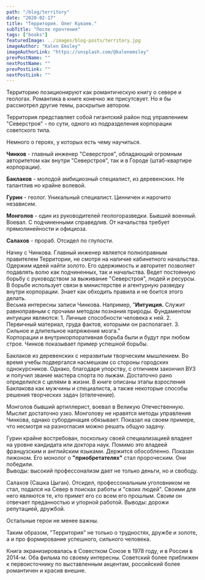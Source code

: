 ```yaml
---
path: "/blog/territory"
date: "2020-02-17"
title: "Территория. Олег Куваев."
subTitle: "После прочтения"
tags: ["books"]
featuredImage: ../images/blog-posts/territory.jpg
imageAuthor: "Kalen Emsley"
imageAuthorLink: "https://unsplash.com/@kalenemsley"
prevPostName: ""
nextPostName: ""
prevPostLink: ""
nextPostLink: ""
---
```


Территорию позиционируют как романтическую книгу о севере и геологах. Романтика в книге конечно же присутсвует. Но я бы рассмотрел другие темы, раскрытые автором.

Территория представляет собой гигантский район под управлением "Северстроя" - по сути, одного из подразделения корпорации советского типа.

Немного о героях, у которых есть чему научиться.

**Чинков** - главный инженер "Северстроя", обладающий огромным авторитетом как внутри "Cеверстроя", так и в Городе (штаб-квартире корпорации).

**Баклаков** - молодой амбициозный специалист, из деревенских. Не талантлив но крайне волевой.

**Гурин** - геолог. Уникальный специалист. Цинничен и нарочито независим.

**Монголов** - один из руководителей геологоразведки. Бывший военный. Воевал. С подчиненными справедлив. От начальства требует прямолинейности и официоза.

**Салахов** - прораб. Отсидел по глупости.

Начну с Чинкова. Главный инженер является полноправным правителем Территории, не смотря на наличие кабинетного начальства. Одержим идеей найти золото. Его одержимость и авторитет позволяет подавлять волю как подчиненных, так и начальства. Ведет постоянную борьбу с руководством за выживание "Северстроя", людей и ресурсы. В борьбе использует связи в министерстве и агентурную разведку внутри корпорации. Знает как обходить правила и не боится этого делать.\
Весьма интересны записи Чинкова. Например, "**Интуиция.** Служит равноправным с прочими методом познания природы. Фундаментом интуиции являются: 1. Личные способности человека к ней. 2. Первичный материал, груда фактов, которыми он располагает. 3. Сильное и длительное напряжение мозга."\
Корпорации и внутрикорпоративная борьба были и будут при любом строе. Чинков показывает пример успешной борьбы.

Баклаков из деревенских с неразвитым творческим мышлением. Во время учебы подвергался насмешкам со стороны городских однокурсников. Однако, благодаря упорству, с отличием закончил ВУЗ и получил звание мастера спорта по лыжам. Достаточно рано определился с целями в жизни. В книге описаны этапы взросления Баклакова как мужчины и специалиста, а также некоторые способы решения творческих задач (отвлечение).

Монголов бывший артиллерист, воевал в Великую Отечественную. Мыслит достаточно узко. Монголову не нравятся методы управления Чинкова, однако субординация обязывает. Показал на своем примере, что несмотря на разногласия можно решать общую задачу.

Гурин крайне востребован, поскольку своей специализацией владеет на уровне кандидата или доктора наук. Помимо это владеей французским и английским языками. Держится обособленно. Показан пижоном. Его монолог о **"приобретателях"** стал пророческим. Они победили.\
Выводы: высокий профессонализм дает не только деньги, но и свободу.

Салахов (Сашка Цыган). Отсидел, профессональным уголовником не стал, подался на Север в поисках работы и "своих людей". Своими для него являются те, кто примет его со всем его прошлым. Своим он отвечает преданностью и упорной работой.
Выводы: дорожи репутацией, дружбой.

Остальные герои не менее важны.

Таким образом, "Территория" не только о трудностях, дружбе и золоте, а и про формирование успешного, сильного человека.

Книга экранизировалась в Совестком Союзе в 1978 году, и в России в 2014-м. Оба фильма по своему интересны. Советский более приближен к первоисточнику по выставленным акцентам, российский более романтичен и красив внешне.

